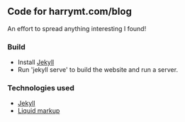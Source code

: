 ## Code for harrymt.com/blog

An effort to spread anything interesting I found!


### Build
- Install [Jekyll](http://jekyllrb.com/)
- Run 'jekyll serve' to build the website and run a server.

### Technologies used
- [Jekyll](http://jekyllrb.com/)
- [Liquid markup](liquidmarkup.org)
